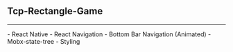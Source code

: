 ## Tcp-Rectangle-Game
<hr>
- React Native
- React Navigation
- Bottom Bar Navigation (Animated)
- Mobx-state-tree
- Styling
